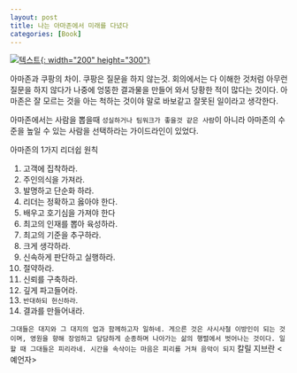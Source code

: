 ```yaml
---
layout: post
title: 나는 아마존에서 미래를 다녔다
categories: [Book]
---
```

[![텍스트](http://image.yes24.com/Goods/69770721/800x0){: width="200" height="300"}](http://www.yes24.com/Product/Goods/69770721?scode=032&OzSrank=1)

아마존과 쿠팡의 차이. 쿠팡은 질문을 하지 않는것.
회의에서는 다 이해한 것처럼 아무런 질문을 하지 않다가 나중에 엉뚱한 결과물을 만들어 와서 당황한 적이 많다는 것이다.
아마존은 잘 모르는 것을 아는 척하는 것이야 말로 바보같고 잘못된 일이라고 생각한다.

아마존에서는 사람을 뽑을때 `성실하거나 팀워크가 좋을것 같은 사람`이 아니라 아마존의 수준을 높일 수 있는 사람을 선택하라는 가이드라인이 있었다.

아마존의 1가지 리더쉽 원칙
1. 고객에 집착하라.
2. 주인의식을 가져라.
3. 발명하고 단순화 하라.
4. 리더는 정확하고 옳아야 한다.
5. 배우고 호기심을 가져야 한다
6. 최고의 인재를 뽑아 육성하라.
7. 최고의 기준을 추구하라.
8. 크게 생각하라.
9. 신속하게 판단하고 실행하라.
10. 절약하라.
11. 신뢰를 구축하라.
12. 깊게 파고들어라.
13. `반대하되 헌신하라`.
14. 결과를 만들어내라.
    

`그대들은 대지와 그 대지의 업과 함께하고자 일하네. 게으른 것은 사시사철 이방인이 되는 것이며, 영원을 향해 장엄하고 담담하게 순종하며 나아가는 삶의 행렬에서 벗어나는 것이다. 일할 때 그대들은 피리라네. 시간을 속삭이는 마음은 피리를 거쳐 음악이 되지`  칼릴 지브란 <예언자>